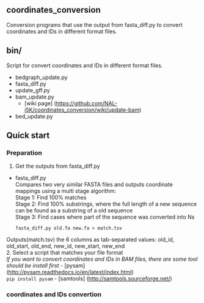 ## coordinates_conversion
Conversion programs that use the output from fasta_diff.py to convert coordinates and IDs in different format files.

## bin/
Script for convert coordinates and IDs in different format files.
* bedgraph_update.py
* fasta_diff.py
* update_gff.py
* bam_update.py
    - [wiki page] (https://github.com/NAL-i5K/coordinates_conversion/wiki/update-bam)
* bed_update.py

## Quick start
### Preparation  
1. Get the outputs from fasta_diff.py    
* fasta_diff.py  
Compares two very similar FASTA files and outputs coordinate mappings using a multi stage algorithm:  
Stage 1: Find 100% matches  
Stage 2: Find 100% substrings, where the full length of a new sequence can be found as a substring of a old sequence  
Stage 3: Find cases where part of the sequence was converted into Ns  

    <code>fasta_diff.py old.fa new.fa > match.tsv</code>

Outputs(match.tsv) the 6 columns as tab-separated values: old_id, old_start, old_end, new_id, new_start, new_end  
2. Select a script that matches your file format  
*If you want to convert coordinates and IDs in BAM files, there are some tool should be install first*
    - [pysam] (http://pysam.readthedocs.io/en/latest/index.html)        
        <code>pip install pysam</code>
    - [samtools] (http://samtools.sourceforge.net/)
    
### coordinates and IDs convertion
